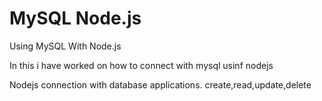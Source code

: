 # MySQL Node.js
Using MySQL With Node.js


In this i have worked on how to connect with mysql usinf nodejs

   Nodejs connection with database applications.
     create,read,update,delete   
    
